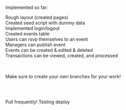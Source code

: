 Implemented so far: 

Rough layout (created pages)<br />
Created seed script with dummy data<br />
Implemented login/logout<br />
Created events table<br />
Users can rsvp themselves to an event<br />
Managers can publish event<br />
Events can be created & edited & deleted<br />
Transactions can be viewed, created, and processed<br/>
<br />
<br />

Make sure to create your own branches for your work! 

<br />
<br />

Pull frequently! Testing deploy
